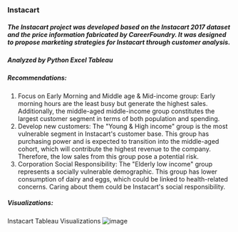 ### Instacart

##### The Instacart project was developed based on the Instacart 2017 dataset and the price information fabricated by CareerFoundry. It was designed to propose marketing strategies for Instacart through customer analysis.

##### **Analyzed by Python Excel Tableau**


##### **Recommendations:** 
1.	Focus on Early Morning and Middle age & Mid-income group: Early morning hours are the least busy but generate the highest sales. Additionally, the middle-aged middle-income group constitutes the largest customer segment in terms of both population and spending.
2.	Develop new customers: The "Young & High income" group is the most vulnerable segment in Instacart's customer base. This group has purchasing power and is expected to transition into the middle-aged cohort, which will contribute the highest revenue to the company. Therefore, the low sales from this group pose a potential risk.
3.	Corporation Social Responsibility: The "Elderly low income" group represents a socially vulnerable demographic. This group has lower consumption of dairy and eggs, which could be linked to health-related concerns. Caring about them could be Instacart's social responsibility.

##### **Visualizations:** 
Instacart Tableau Visualizations
![image](https://github.com/jinu5452/Instacart/assets/157840439/e91100d9-4a13-44d2-97a7-006c584d0099)
